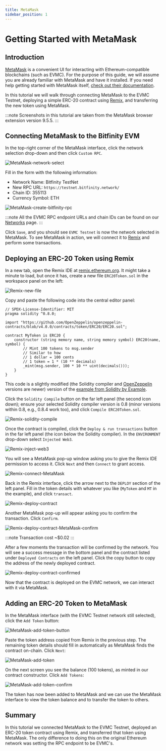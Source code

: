 ```yaml
---
title: MetaMask
sidebar_position: 1
---
```


# Getting Started with MetaMask

## Introduction

[MetaMask] is a convenient UI for interacting with Ethereum-compatible blockchains (such as EVMC).
For the purpose of this guide, we will assume you are already familiar with MetaMask and have it installed.
If you need help getting started with MetaMask itself, [check out their documentation](https://metamask.io/faqs.html).

In this tutorial we will walk through connecting MetaMask to the EVMC Testnet, deploying a simple ERC-20 contract using [Remix], and transferring the new token using MetaMask.

:::note
Screenshots in this tutorial are taken from the MetaMask browser extension version 9.5.5.
:::

## Connecting MetaMask to the Bitfinity EVM

In the top-right corner of the MetaMask interface, click the network selection drop-down and then click `Custom RPC`.

![MetaMask-network-select](/img/metamask_choose_network.png)

Fill in the form with the following information:

* Network Name: Bitfinity TestNet
* New RPC URL: `https://testnet.bitfinity.network/`
* Chain ID: 355113
* Currency Symbol: ETH

![MetaMask-create-bitfinity-rpc](/img/metamask_create_bitfinity_rpc.png)

:::note
All the EVMC RPC endpoint URLs and chain IDs can be found on our [Networks](../getting-started/network-endpoints.md) page.
:::

Click `Save`, and you should see `EVMC Testnet` is now the network selected in MetaMask.
To see MetaMask in action, we will connect it to [Remix] and perform some transactions.

## Deploying an ERC-20 Token using Remix

In a new tab, open the Remix IDE at [remix.ethereum.org](https://remix.ethereum.org).
It might take a minute to load, but once it has, create a new file `ERC20Token.sol` in the workspace panel on the left:

![Remix-new-file](/img/remix_new_file.png)

Copy and paste the following code into the central editor panel:

```solidity
// SPDX-License-Identifier: MIT
pragma solidity ^0.8.0;

import "https://github.com/OpenZeppelin/openzeppelin-contracts/blob/v4.0.0/contracts/token/ERC20/ERC20.sol";

contract MyToken is ERC20 {
    constructor (string memory name, string memory symbol) ERC20(name, symbol) {
        // Mint 100 tokens to msg.sender
        // Similar to how
        // 1 dollar = 100 cents
        // 1 token = 1 * (10 ** decimals)
        _mint(msg.sender, 100 * 10 ** uint(decimals()));
    }
}
```

This code is a slightly modified (the Solidity compiler and [OpenZeppelin] versions are newer) version of the [example from Solidity by Example].

Click the `Solidity Compile` button on the far left panel (the second icon down);
ensure your selected Solidity compiler version is 0.8 (minor versions within 0.8, e.g., 0.8.4 work too), and click `Compile ERC20Token.sol`.

![Remix-solidity-compile](/img/remix_solidity_compile.png)

Once the contract is compiled, click the `Deploy & run transactions` button in the far left panel (the icon below the Solidity compiler).
In the `ENVIRONMENT` drop-down select `Injected Web3`.

![Remix-inject-web3](/img/remix_injected_web3.png)

You will see a MetaMask pop-up window asking you to give the Remix IDE permission to access it.
Click `Next` and then `Connect` to grant access.

![Remix-connect-MetaMask](/img/remix_connect_with_metamask.png)

Back in the Remix interface, click the arrow next to the `DEPLOY` section of the left panel.
Fill in the token details with whatever you like (`MyToken` and `MT` in the example), and click `transact`.

![Remix-deploy-contract](/img/remix_deploy_contract.png)

Another MetaMask pop-up will appear asking you to confirm the transaction.
Click `Confirm`.

![Remix-deploy-contract-MetaMask-confirm](/img/remix_deploy_contract_metamask_confirm.png)

:::note
Transaction cost ~$0.02
:::

After a few moments the transaction will be confirmed by the network.
You will see a success message in the bottom panel and the contract listed under `Deployed Contracts` on the left panel.
Click the copy button to copy the address of the newly deployed contract.

![Remix-deploy-contract-confirmed](/img/remix_deploy_contract_confirmed.png)

Now that the contract is deployed on the EVMC network, we can interact with it via MetaMask.

## Adding an ERC-20 Token to MetaMask

In the MetaMask interface (with the EVMC Testnet network still selected), click the `Add Token` button:

![MetaMask-add-token-button](/img/metamask_add_token_button.png)

Paste the token address copied from Remix in the previous step.
The remaining token details should fill in automatically as MetaMask finds the contract on-chain.
Click `Next`:

![MetaMask-add-token](/img/metamask_add_token.png)

On the next screen you see the balance (100 tokens), as minted in our contract constructor.
Click `Add Tokens`:

![MetaMask-add-token-confirm](/img/metamask_add_token_confirm.png)

The token has now been added to MetaMask and we can use the MetaMask interface to view the token balance and to transfer the token to others.
## Summary

In this tutorial we connected MetaMask to the EVMC Testnet, deployed an ERC-20 token contract using Remix, and transferred that token using MetaMask.
The only difference to doing this on the original Ethereum network was setting the RPC endpoint to be EVMC's.

[MetaMask]: https://metamask.io
[Remix]: https://remix.ethereum.org
[OpenZeppelin]: https://openzeppelin.com/contracts/
[example from Solidity by Example]: https://solidity-by-example.org/app/erc20/
